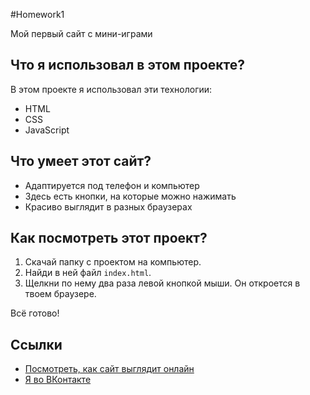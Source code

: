 #Homework1

Мой первый сайт c мини-играми

## Что я использовал в этом проекте?

В этом проекте я использовал эти технологии:
*   HTML
*   CSS
*   JavaScript

## Что умеет этот сайт?

*   Адаптируется под телефон и компьютер
*   Здесь есть кнопки, на которые можно нажимать
*   Красиво выглядит в разных браузерах

## Как посмотреть этот проект?

1.  Скачай папку с проектом на компьютер.
2.  Найди в ней файл `index.html`.
3.  Щелкни по нему два раза левой кнопкой мыши. Он откроется в твоем браузере.

Всё готово!

## Ссылки

*   [Посмотреть, как сайт выглядит онлайн](https://grigoriy670.github.io/Homework1/)
*   [Я во ВКонтакте](https://vk.com/zlobin_grigory)
